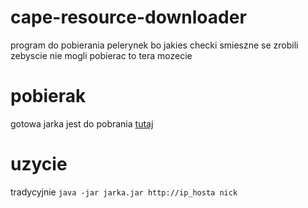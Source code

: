 # cape-resource-downloader
program do pobierania pelerynek bo jakies checki smieszne se zrobili zebyscie nie mogli pobierac to tera mozecie

# pobierak
gotowa jarka jest do pobrania [tutaj](https://github.com/marszello/cape-resource-downloader/releases)

# uzycie
tradycyjnie `java -jar jarka.jar http://ip_hosta nick` 
